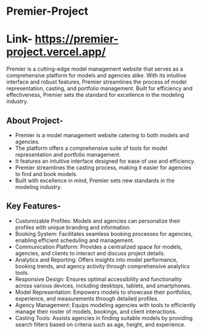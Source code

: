 # Premier-Project

# Link- https://premier-project.vercel.app/
Premier is a cutting-edge model management website that serves as a comprehensive platform for models and agencies alike. With its intuitive interface and robust features, Premier streamlines the process of model representation, casting, and portfolio management. Built for efficiency and effectiveness, Premier sets the standard for excellence in the modeling industry.

## About Project-
- Premier is a model management website catering to both models and agencies.
- The platform offers a comprehensive suite of tools for model representation and portfolio management.
- It features an intuitive interface designed for ease of use and efficiency.
- Premier streamlines the casting process, making it easier for agencies to find and book models.
- Built with excellence in mind, Premier sets new standards in the modeling industry.

## Key Features-
- Customizable Profiles: Models and agencies can personalize their profiles with unique branding and information.
- Booking System: Facilitates seamless booking processes for agencies, enabling efficient scheduling and management.
- Communication Platform: Provides a centralized space for models, agencies, and clients to interact and discuss project details.
- Analytics and Reporting: Offers insights into model performance, booking trends, and agency activity through comprehensive analytics tools.
- Responsive Design: Ensures optimal accessibility and functionality across various devices, including desktops, tablets, and smartphones.
- Model Representation: Empowers models to showcase their portfolios, experience, and measurements through detailed profiles.
- Agency Management: Equips modeling agencies with tools to efficiently manage their roster of models, bookings, and client interactions.
- Casting Tools: Assists agencies in finding suitable models by providing search filters based on criteria such as age, height, and experience.
